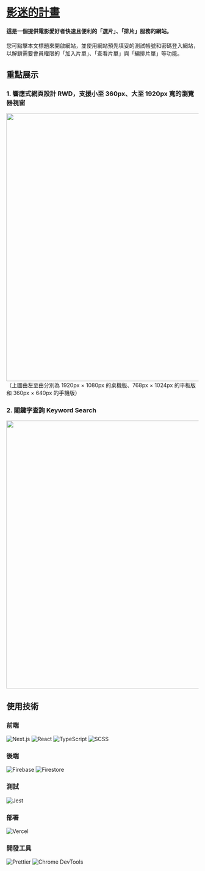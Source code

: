 # [影迷的計畫](https://cinephileslists.vercel.app/)
#### 這是一個提供電影愛好者快速且便利的「選片」、「排片」服務的網站。

您可點擊本文標題來開啟網站，並使用網站預先填妥的測試帳號和密碼登入網站，以解鎖需要會員權限的「加入片單」、「查看片單」與「編排片單」等功能。
<br/>

## 重點展示
### 1. 響應式網頁設計 RWD，支援小至 360px、大至 1920px 寬的瀏覽器視窗
<img src="" width="700" />
（上圖由左至由分別為 1920px × 1080px 的桌機版、768px × 1024px 的平板版和 360px × 640px 的手機版）

### 2. 關鍵字查詢 Keyword Search
<img src="" width="700" />

<br/>

## 使用技術
### 前端
![Next.js](https://img.shields.io/badge/Next.js-000000?style=for-the-badge&logo=nextdotjs&logoColor=white) 
![React](https://img.shields.io/badge/React-20232A?style=for-the-badge&logo=react&logoColor=61DAFB)
![TypeScript](https://img.shields.io/badge/TypeScript-3178C6?style=for-the-badge&logo=typescript&logoColor=white)
![SCSS](https://img.shields.io/badge/SCSS-CC6699?style=for-the-badge&logo=Sass&logoColor=white)

### 後端
![Firebase](https://img.shields.io/badge/Firebase-FFCA28?style=for-the-badge&logo=firebase&logoColor=white)
![Firestore](https://img.shields.io/badge/Firestore-FFA000?style=for-the-badge&logo=firebase&logoColor=white)  

### 測試
![Jest](https://img.shields.io/badge/Jest-C21325?style=for-the-badge&logo=jest&logoColor=white)

### 部署
![Vercel](https://img.shields.io/badge/Vercel-000000?style=for-the-badge&logo=vercel&logoColor=white)

### 開發工具
![Prettier](https://img.shields.io/badge/Prettier-F7B93E?style=for-the-badge&logo=Prettier&logoColor=white)
![Chrome DevTools](https://img.shields.io/badge/Chrome%20DevTools-4285F4?style=for-the-badge&logo=GoogleChrome&logoColor=white)
